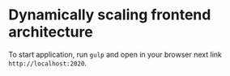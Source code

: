 # Dynamically scaling frontend architecture #

To start application, run `gulp` and open in your browser next link `http://localhost:2020`.  

